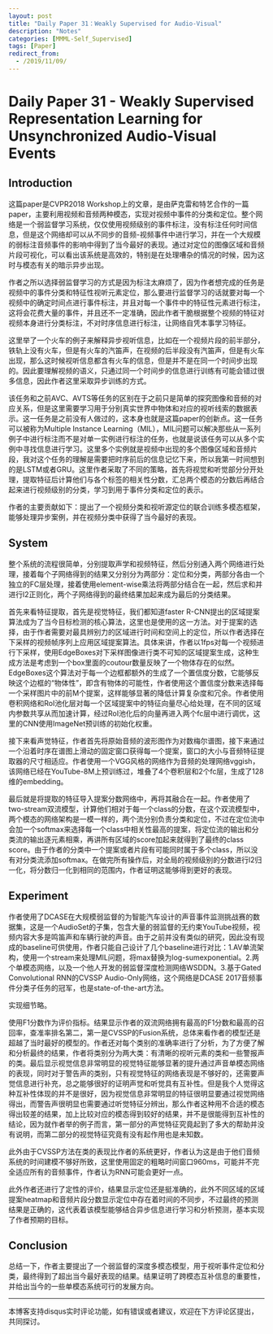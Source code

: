 ```yaml
---
layout: post
title: "Daily Paper 31：Weakly Supervised for Audio-Visual"
description: "Notes"
categories: [MMML-Self_Supervised]
tags: [Paper]
redirect_from:
  - /2019/11/09/
---
```


# Daily Paper 31 - Weakly Supervised Representation Learning for Unsynchronized Audio-Visual Events  

## Introduction  

这篇paper是CVPR2018 Workshop上的文章，是由萨克雷和特艺合作的一篇paper，主要利用视频和音频两种模态，实现对视频中事件的分类和定位。整个网络是一个弱监督学习系统，仅仅使用视频级别的事件标注，没有标注任何时间信息，但是这个网络却可以从不同步的音频-视频事件中进行学习，并在一个大规模的弱标注音频事件的影响中得到了当今最好的表现。通过对定位的图像区域和音频片段可视化，可以看出该系统是高效的，特别是在处理嘈杂的情况的时候，因为这时与模态有关的暗示异步出现。  

作者之所以选择弱监督学习的方式是因为标注太麻烦了，因为作者想完成的任务是视频中的事件分类和特征性视听元素定位，那么要进行监督学习的话就要对每一个视频中的确定时间点进行事件标注，并且对每一个事件中的特征性元素进行标注，这将会花费大量的事件，并且还不一定准确，因此作者干脆根据整个视频的特征对视频本身进行分类标注，不对时序信息进行标注，让网络自凭本事学习特征。  

这里举了一个火车的例子来解释异步视听信息，比如在一个视频片段的前半部分，铁轨上没有火车，但是有火车的汽笛声，在视频的后半段没有汽笛声，但是有火车出现，那么这时候视听信息都含有火车的信息，但是并不是在同一个时间步出现的。因此要理解视频的语义，只通过同一个时间步的信息进行训练有可能会错过很多信息，因此作者这里采取异步训练的方式。  

该任务和之前AVC、AVTS等任务的区别在于之前只是简单的探究图像和音频的对应关系，但是这里需要学习用于分别真实世界中物体和对应的视听线索的数据表示。这一任务是之前没有人做过的，这本身也就是这篇paper的创新点。这一任务可以被称为Multiple Instance Learning（MIL），MIL问题可以解决那些从一系列例子中进行标注而不是对单一实例进行标注的任务，也就是说该任务可以从多个实例中寻找信息进行学习。这里多个实例就是视频中出现的多个图像区域和音频片段，我对这个任务的理解是需要把时序前后的信息记忆下来，所以我第一时间想到的是LSTM或者GRU。这里作者采取了不同的策略，首先将视觉和听觉部分分开处理，提取特征后计算他们与各个标签的相关性分数，汇总两个模态的分数后再结合起来进行视频级别的分类，学习到用于事件分类和定位的表示。  

作者的主要贡献如下：提出了一个视频分类和视听源定位的联合训练多模态框架，能够处理异步案例，并在视频分类中获得了当今最好的表现。  

## System  

整个系统的流程很简单，分别提取声学和视频特征，然后分别通入两个网络进行处理，接着每个子网络得到的结果又分别分为两部分：定位和分类，两部分各由一个独立的FC层处理，接着使用element-wise乘法将两部分结合在一起，然后求和并进行l2正则化，两个子网络得到的最终结果加起来成为最后的分类结果。  

首先来看特征提取，首先是视觉特征，我们都知道faster R-CNN提出的区域提案算法成为了当今目标检测的核心算法，这里也是使用的这一方法。对于提案的选择，由于作者需要对最具辨别力的区域进行时间和空间上的定位，所以作者选择在下采样的视频帧序列上应用区域提案算法。具体来讲，作者以1fps对每一个视频进行下采样，使用EdgeBoxes对下采样图像进行类不可知的区域提案生成，这种生成方法是考虑到一个box里面的coutour数量反映了一个物体存在的似然。EdgeBoxes这个算法对于每一个边框都额外的生成了一个置信度分数，它能够反映这个边框的“物体性”，即含有物体的可能性，作者使用这个置信度分数来选择每一个采样图片中的前M个提案，这样能够显著的降低计算复杂度和冗余。作者使用卷积网络和RoI池化层对每一个区域提案中的特征向量尽心给处理，在不同的区域内参数共享从而加速计算，经过RoI池化后的向量再进入两个fc层中进行调优，这里的CNN使用ImageNet预训练的初始化权重。  

接下来看声觉特征，作者首先将原始音频的波形图作为对数梅尔谱图，接下来通过一个沿着时序在谱图上滑动的固定窗口获得每一个提案，窗口的大小与音频特征提取器的尺寸相适应。作者使用一个VGG风格的网络作为音频的处理网络vggish，该网络已经在YouTube-8M上预训练过，堆叠了4个卷积层和2个fc层，生成了128维的embedding。  

最后就是将提取的特征导入提案分数网络中，再将其融合在一起。作者使用了two-stream双流模型，计算他们相对于每一个class的分数，在这个双流模型中，两个模态的网络架构是一模一样的，两个流分别负责分类和定位，不过在定位流中会加一个softmax来选择每一个class中相关性最高的提案，将定位流的输出和分类流的输出逐元素相乘，再讲所有区域的score加起来就得到了最终的class score。由于作者的分类中一个提案或者片段有可能同时属于多个class，所以没有对分类流添加softmax。在做完所有操作后，对全局的视频级别的分数进行l2归一化，将分数归一化到相同的范围内，作者证明这能够得到更好的表现。  

## Experiment  

作者使用了DCASE在大规模弱监督的为智能汽车设计的声音事件监测挑战赛的数据集，这是一个AudioSet的子集，包含大量的弱监督的无约束YouTube视频，视频内容大多是鸣笛声和车辆行驶的声音。由于之前并没有类似的研究，因此没有现成的baseline可供使用，作者只能自己设计了几个baseline进行对比：1.AV单流架构，使用一个stream来处理MIL问题，将max替换为log-sumexponential。2.两个单模态网络，以及一个他人开发的弱监督深度检测网络WSDDN。3.基于Gated Convolutional RNN的CVSSP Audio-Only网络，这个网络是DCASE 2017音频事件分类子任务的冠军，也是state-of-the-art方法。  

实现细节略。  

使用F1分数作为评价指标。结果显示作者的双流网络拥有最高的F1分数和最高的召回率，查准率排名第二，第一是CVSSP的Fusion系统，总体来看作者的模型还是超越了当时最好的模型的。作者还对每个类别的准确率进行了分析，为了方便了解和分析最终的结果，作者将类别分为两大类：有清晰的视听元素的类和一些警报声的类。最后显示视觉信息非常明显的视觉特征能够显著的提升通过声音单模态网络的表现，同时对于警告声的类别，只有视觉特征的网络表现是不够好的，还需要声觉信息进行补充，总之能够很好的证明声觉和听觉具有互补性。但是我个人觉得这种互补性体现的并不是很好，因为视觉信息非常明显的特征很明显要通过视觉网络得出，而警告声很明显也需要通过听觉特征分辨出，那么作者这种用不合适的模态得出较差的结果，加上比较对应的模态得到较好的结果，并不是很能得到互补性的结论，因为就作者举的例子而言，第一部分的声觉特征究竟起到了多大的帮助并没有说明，而第二部分的视觉特征究竟有没有起作用也是未知数。  

此外由于CVSSP方法在类的表现比作者的系统更好，作者认为这是由于他们音频系统的时间建模不够好所致，这里使用固定的粗略时间窗口960ms，可能并不完全适应所有的音频事件，作者认为RNN可能会更好一点。  

此外作者还进行了定性的评价，结果显示定位还是挺准确的，此外不同区域的区域提案heatmap和音频片段分数显示定位中存在着时间的不同步，不过最终的预测结果是正确的，这代表着该模型能够结合异步信息进行学习和分析预测，基本实现了作者预期的目标。  

## Conclusion  

总结一下，作者主要提出了一个弱监督的深度多模态模型，用于视听事件定位和分类，最终得到了超出当今最好表现的结果。结果证明了跨模态互补信息的重要性，并给出当今的一些单模态系统可行的发展方向。  

---
本博客支持disqus实时评论功能，如有错误或者建议，欢迎在下方评论区提出，共同探讨。  
